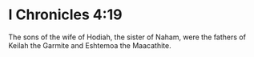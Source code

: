 # I Chronicles 4:19

The sons of the wife of Hodiah, the sister of Naham, were the fathers of Keilah the Garmite and Eshtemoa the Maacathite.
